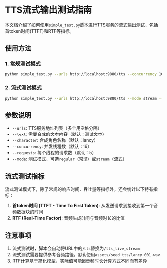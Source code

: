 # TTS流式输出测试指南

本文档介绍了如何使用`simple_test.py`脚本进行TTS服务的流式输出测试，包括首token时间(TTFT)和RTF等指标。

## 使用方法

### 1. 常规测试模式

```bash
python simple_test.py --urls http://localhost:9880/tts --concurrency 16 --requests 5
```

### 2. 流式测试模式

```bash
python simple_test.py --urls http://localhost:9880/tts --mode stream --concurrency 16 --requests 5
```

## 参数说明

- `--urls`: TTS服务地址列表（多个用空格分隔）
- `--text`: 需要合成的文本内容（默认：测试文本）
- `--character`: 合成角色名称（默认：lancy）
- `--concurrency`: 并发线程数（默认：16）
- `--requests`: 每个线程的请求数（默认：5）
- `--mode`: 测试模式，可选`regular`（常规）或`stream`（流式）

## 流式测试指标

流式测试模式下，除了常规的响应时间、吞吐量等指标外，还会统计以下特有指标：

1. **首token时间 (TTFT - Time To First Token)**: 从发送请求到接收到第一个音频数据块的时间
2. **RTF (Real-Time Factor)**: 音频生成时间与音频时长的比值

## 注意事项

1. 流式测试时，脚本会自动将URL中的`/tts`替换为`/tts_live_stream`
2. 流式测试需要提供参考音频路径，默认使用`assets/seed_tts/lancy_001.wav`
3. RTF计算基于简化模型，实际值可能因音频时长计算方式不同而有差异